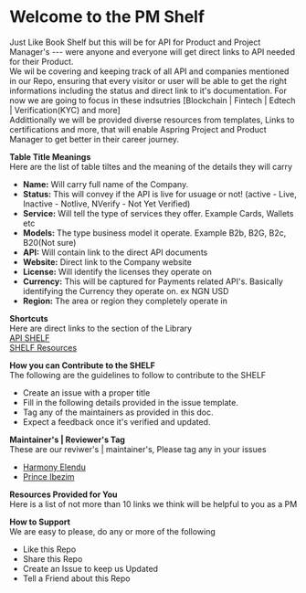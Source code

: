 # Welcome to  the PM Shelf
Just Like Book Shelf but this will be for API for Product and Project Manager's --- were anyone and everyone will get direct links to API needed for their Product. \
We wil be covering and keeping track of all API and companies mentioned in our Repo, ensuring that every visitor or user will be able to get the right informations including the status and direct link to it's documentation. For now we are going to focus in these indsutries [Blockchain | Fintech | Edtech | Verification(KYC) and more] \
Addittionally we will be provided diverse resources from templates, Links to certifications and more, that will enable Aspring Project and Product Manager to get better in their career journey. 

**Table Title Meanings** \
Here are the list of table tiltes and the meaning of the details they will carry 
- **Name:** Will carry full name of the Company. 
- **Status:** This will convey if the API is live for usuage or not! (active - Live, Inactive - Notlive, NVerify - Not Yet Verified)
- **Service:** Will tell the type of services they offer. Example Cards, Wallets etc 
- **Models:** The type business model it operate. Example B2b, B2G, B2c, B20(Not sure)
- **API:** Will contain link to the direct API documents
- **Website:** Direct link to the Company website 
- **License:** Will identify the licenses they operate on 
- **Currency:** This will be captured for Payments related API's. Basically identifying the Currency they operate on. ex NGN USD 
- **Region:** The area or region they completely operate in

**Shortcuts** \
Here are direct links to the section of the Library \
[API SHELF](https://github.com/PM-Shelf/The-SHELF/blob/main/The%20SHELF.md) \
[SHELF Resources](https://github.com/PM-Shelf/The-SHELF/blob/main/Shelf%20Resources.md) 


**How you can Contribute to the SHELF** \
The following are the guidelines to follow to contribute to the SHELF
- Create an issue with a proper title 
- Fill in the following details provided in the issue template. 
- Tag any of the maintainers as provided in this doc. 
- Expect a feedback once it's verified and updated.

**Maintainer's |  Reviewer's Tag**\
These are our reviwer's | maintainer's, Please tag any in your issues
- [Harmony Elendu](https://github.com/harmonyelendu)
- [Prince Ibezim](https://github.com/PrinceKae)

**Resources Provided for You** \
Here is a list of not more than 10 links we think will be helpful to you as a PM

**How to Support** \
We are easy to please, do any or more of the following 
- Like this Repo
- Share this Repo 
- Create an Issue to keep us Updated 
- Tell a Friend about this Repo
